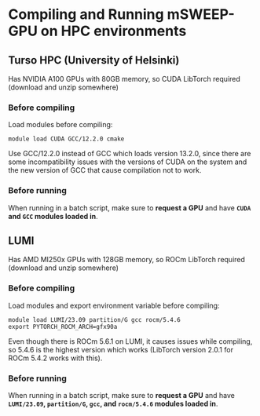 # Compiling and Running mSWEEP-GPU on HPC environments
## Turso HPC (University of Helsinki)

Has NVIDIA A100 GPUs with 80GB memory, so CUDA LibTorch required (download and unzip somewhere)

### Before compiling
Load modules before compiling:
```
module load CUDA GCC/12.2.0 cmake
```

Use GCC/12.2.0 instead of GCC which loads version 13.2.0, since there are some incompatibility issues with the versions of CUDA on the system and the new version of GCC that cause compilation not to work.

### Before running
When running in a batch script, make sure to **request a GPU** and have **`CUDA` and `GCC` modules loaded in**.

## LUMI

Has AMD MI250x GPUs with 128GB memory, so ROCm LibTorch required (download and unzip somewhere)

### Before compiling
Load modules and export environment variable before compiling:
```
module load LUMI/23.09 partition/G gcc rocm/5.4.6
export PYTORCH_ROCM_ARCH=gfx90a
```

Even though there is ROCm 5.6.1 on LUMI, it causes issues while compiling, so 5.4.6 is the highest version which works (LibTorch version 2.0.1 for ROCm 5.4.2 works with this).

### Before running
When running in a batch script, make sure to **request a GPU** and have **`LUMI/23.09`, `partition/G`, `gcc`, and `rocm/5.4.6` modules loaded in**.
